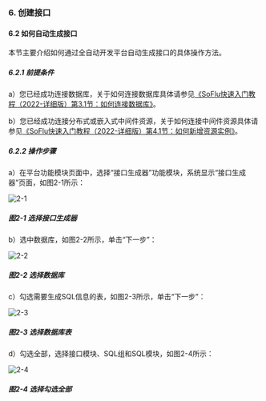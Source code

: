 ### 6. 创建接口

#### 6.2 如何自动生成接口

本节主要介绍如何通过全自动开发平台自动生成接口的具体操作方法。

##### 6.2.1 前提条件

a）您已经成功连接数据库，关于如何连接数据库具体请参见[《SoFlu快速入门教程（2022-详细版）第3.1节：如何连接数据库》](https://gitee.com/feisuanyz/SoFlu-adp/blob/master/SoFlu%EF%BC%88%E5%90%8E%E7%AB%AF%EF%BC%89%E5%85%A8%E8%87%AA%E5%8A%A8%E5%BC%80%E5%8F%91%E5%B9%B3%E5%8F%B0%E6%95%99%E7%A8%8B/SoFlu%EF%BC%88%E5%90%8E%E7%AB%AF%EF%BC%89%E5%BF%AB%E9%80%9F%E5%85%A5%E9%97%A8%E6%95%99%E7%A8%8B/SoFlu%E5%BF%AB%E9%80%9F%E5%85%A5%E9%97%A8%E6%95%99%E7%A8%8B%EF%BC%882022-%E8%AF%A6%E7%BB%86%E7%89%88%EF%BC%89/3.%20%E8%BF%9E%E6%8E%A5%E6%95%B0%E6%8D%AE%E5%BA%93/1.%20%E5%A6%82%E4%BD%95%E8%BF%9E%E6%8E%A5%E6%95%B0%E6%8D%AE%E5%BA%93.md)。

b）您已经成功连接分布式或嵌入式中间件资源，关于如何连接中间件资源具体请参见[《SoFlu快速入门教程（2022-详细版）第4.1节：如何新增资源实例》](https://gitee.com/feisuanyz/SoFlu-adp/blob/master/SoFlu%EF%BC%88%E5%90%8E%E7%AB%AF%EF%BC%89%E5%85%A8%E8%87%AA%E5%8A%A8%E5%BC%80%E5%8F%91%E5%B9%B3%E5%8F%B0%E6%95%99%E7%A8%8B/SoFlu%EF%BC%88%E5%90%8E%E7%AB%AF%EF%BC%89%E5%BF%AB%E9%80%9F%E5%85%A5%E9%97%A8%E6%95%99%E7%A8%8B/SoFlu%E5%BF%AB%E9%80%9F%E5%85%A5%E9%97%A8%E6%95%99%E7%A8%8B%EF%BC%882022-%E8%AF%A6%E7%BB%86%E7%89%88%EF%BC%89/4.%20%E5%88%9B%E5%BB%BA%E8%B5%84%E6%BA%90%E5%AE%9E%E4%BE%8B/1.%20%E5%A6%82%E4%BD%95%E6%96%B0%E5%A2%9E%E8%B5%84%E6%BA%90%E5%AE%9E%E4%BE%8B.md)。

##### 6.2.2 操作步骤

a）在平台功能模块页面中，选择“接口生成器”功能模块，系统显示“接口生成器”页面，如图2-1所示：

![2-1](https://www.feisuanyz.com/fsimage/ks-image/ks_14-00_img.png)

##### 图2-1 选择接口生成器

b）选中数据库，如图2-2所示，单击“下一步”：

![2-2](https://www.feisuanyz.com/fsimage/ks-image/ks_14-01_img.png)

##### 图2-2 选择数据库

c）勾选需要生成SQL信息的表，如图2-3所示，单击“下一步”：

![2-3](https://www.feisuanyz.com/fsimage/ks-image/ks_14-2_img.png)

##### 图2-3 选择数据库表

d）勾选全部，选择接口模块、SQL组和SQL模块，如图2-4所示：

![2-4](https://www.feisuanyz.com/fsimage/ks-image/ks_14-3_img.png)

##### 图2-4 选择勾选全部

